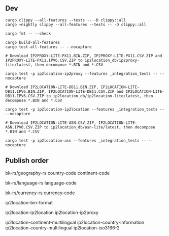 ## Dev

```
cargo clippy --all-features --tests -- -D clippy::all
cargo +nightly clippy --all-features --tests -- -D clippy::all

cargo fmt -- --check

cargo build-all-features
cargo test-all-features -- --nocapture
```

```
# Download IP2PROXY-LITE-PX11.BIN.ZIP, IP2PROXY-LITE-PX11.CSV.ZIP and IP2PROXY-LITE-PX11.IPV6.CSV.ZIP to ip2location_db/ip2proxy-lite/latest, then decompose *.BIN and *.CSV

cargo test -p ip2location-ip2proxy --features _integration_tests -- --nocapture
```

```
# Download IP2LOCATION-LITE-DB11.BIN.ZIP, IP2LOCATION-LITE-DB11.IPV6.BIN.ZIP, IP2LOCATION-LITE-DB11.CSV.ZIP and IP2LOCATION-LITE-DB11.IPV6.CSV.ZIP to ip2location_db/ip2location-lite/latest, then decompose *.BIN and *.CSV

cargo test -p ip2location-ip2location --features _integration_tests -- --nocapture
```

```
# Download IP2LOCATION-LITE-ASN.CSV.ZIP, IP2LOCATION-LITE-ASN.IPV6.CSV.ZIP to ip2location_db/asn-lite/latest, then decompose *.BIN and *.CSV

cargo test -p ip2location-asn --features _integration_tests -- --nocapture
```

## Publish order

bk-rs/geography-rs country-code continent-code

bk-rs/language-rs language-code

bk-rs/currency-rs currency-code

ip2location-bin-format

ip2location-ip2location ip2location-ip2proxy

ip2location-continent-multilingual ip2location-country-information ip2location-country-multilingual ip2location-iso3166-2
